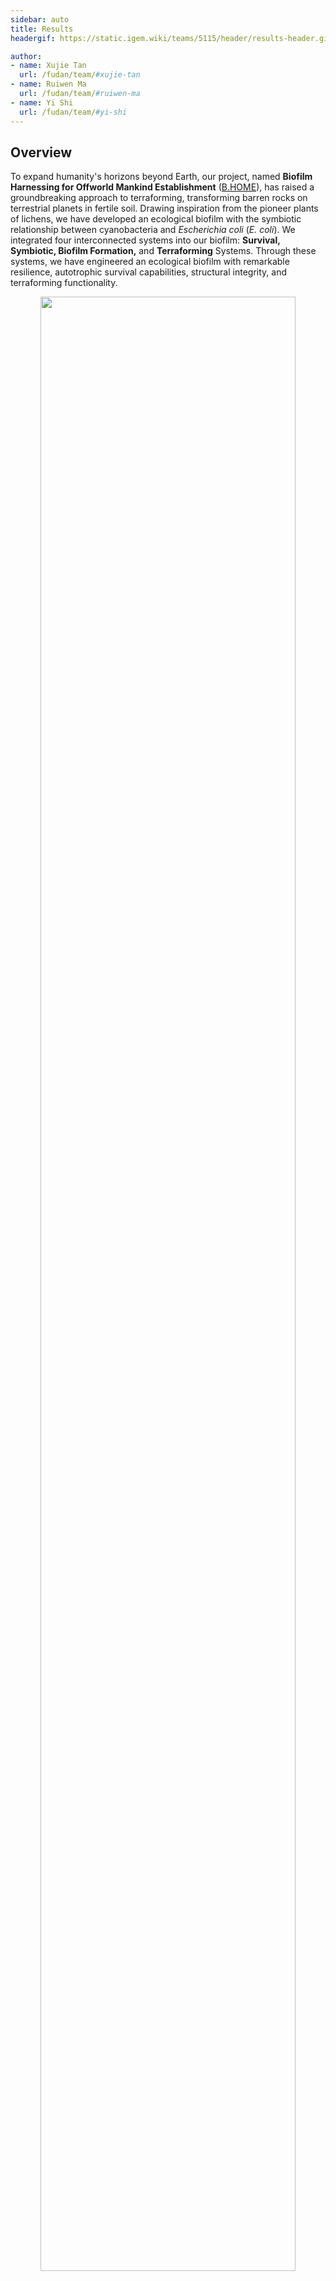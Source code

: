 ```yaml
---
sidebar: auto
title: Results
headergif: https://static.igem.wiki/teams/5115/header/results-header.gif

author:
- name: Xujie Tan
  url: /fudan/team/#xujie-tan
- name: Ruiwen Ma
  url: /fudan/team/#ruiwen-ma
- name: Yi Shi
  url: /fudan/team/#yi-shi
---
```


## Overview

To expand humanity's horizons beyond Earth, our project, named **Biofilm Harnessing for Offworld Mankind Establishment** ([B.HOME](/description/#b-home-project-overview)), has raised a groundbreaking approach to terraforming, transforming barren rocks on terrestrial planets in fertile soil. Drawing inspiration from the pioneer plants of lichens, we have developed an ecological biofilm with the symbiotic relationship between cyanobacteria and *Escherichia coli* (*E. coli*). We integrated four interconnected systems into our biofilm: **Survival, Symbiotic, Biofilm Formation,** and **Terraforming** Systems. Through these systems, we have engineered an ecological biofilm with remarkable resilience, autotrophic survival capabilities, structural integrity, and terraforming functionality.

<div style="text-align: center;">
    <img src="https://static.igem.wiki/teams/4765/wiki/jzk/description-figure7.png" style='width:90%'>
    <br>
    <div>
        <p><small style="color: gray">Figure 1: Systems Overview<br>B.HOME is composed of four interconnected systems: Survival, Symbiotic, Biofilm Formation, and Terraforming Systems</small></p>
    </div>
</div>



## 1. Survival System

In the Survival System, we introduced **Anti-UV Module**, **Anti-Freeze Module** and **Anti-Desiccation Module** to arm our biofilm with the necessary adaptability against inhospitable conditions.

### Anti-UV Module

In the Anti-UV module, we introduced various **DNA repair or binding proteins** (FEN1, XRCC1, and *Hypsibius exemplaris* mtSSB) (sequence details and functional characterization in [BBa_K4765018](https://parts.igem.org/Part:BBa_K4765018), [BBa_K4765019](https://parts.igem.org/Part:BBa_K4765019), and [BBa_K4765016](https://parts.igem.org/Part:BBa_K4765016)) and MAA producing enzymes (MysA/B/C/D/H, details in [Part:BBa_K4765118](https://parts.igem.org/Part:BBa_K4765118)) that regulate **UV-absorbing substances** to enhance *E. coli*'s resistance to UV radiation.


We employed the [Colony-Forming Unit](/experiments/#cfu-counting) (CFU) assay. After plasmid transformation and plating, we shielded half of the agar plate from UV light using a black paperboard, while the other half was exposed to UV irradiation (6W power) with combined wavelengths of 254 nm and 365 nm for 10 seconds.

<div style="text-align: center;">
    <img src="https://static.igem.wiki/teams/4765/wiki/results-wyj/uv.jpg" style='width:50%'>
    <br>
    <div>
        <p><small style="color: gray">Figure 2: Anti-UV Assay<br>
            After plating, half of the plate is exposed to UV radiation. In the initial phase of assay development, we tried to shield the place with a smaller paperboard (shown on the right). We found the boundary of UV vs not-irradiated is not clear, and there is no need to try smaller paperboard. For CFU, it is better to UV the entire plate or not, to avoid counting confusion at the boundary.</small></p>
    </div>
</div>


Our experimental results demonstrated that most DNA repair and binding proteins exhibited **a higher survival rate** compared to plain *E. coli*, indicating improved anti-UV tolerance, especially XRCC1 and FEN1. We hypothesized that these proteins function by aiding in DNA repair or binding to DNA, thus shielding chromatin from hydroxyl radicals induced by UV radiation. Interestingly, we observed that the expression of green fluorescence [stayGold (BBa_K4162001)](https://parts.igem.org/Part:BBa_K4162001) in *E. coli*, intended as a negative control, significantly increased the survival rate. We suspected that this effect may be due to fluorescent protein absorbing a certain amount of UV radiation through structural changes.

<div style="text-align: center;">
    <img src="https://static.igem.wiki/teams/4765/wiki/results-wyj/uvresults.png" style='width:40%'>
    <br>
    <div>
        <p><small style="color: gray">Figure 3: Survival Rate after UV Exposure<br> Percentage of viable <em>E. coli</em> expressing proteins following UV radiation exposure<br> (Note: The quantitative graph is based on the whole plate CFU to avoid the blurriness at the boundaries of the paperboard-shielded area from UV.)</small></p>
    </div>
</div>



### Anti-Freeze Module

AnAFP (details in [BBa_K4765015](https://parts.igem.org/Part:BBa_K4765015)) is an anti-freeze protein derived from *Ammopiptanthus nanus*, we heterologously expressed  AnAFP in *E. coli*, endowing the bacteria with anti-freeze capability.

To test the anti-freeze capability of AnAFP, we subjected *E. coli* expressing AnAFP to cold treatment at 0°C. Bacteria were placed on iced water, maintained in cold room, and samples were collected after 0, 24, 48, and 96 hours for CFU counting, and a survival rate curve was plotted. We did not use -30 or -80 degrees for testing, because *E. coli* stock is usually kept at those temperatures where bacteria can survive for years. Surviving at 0 degree would be very challenging for bacteria. We did not test the number of freeze-thawn cycles our bacteria could survive.

<div style="text-align: center;">
<img src="https://static.igem.wiki/teams/4765/wiki/zsl/anafp-protocol.png"
style='width:70%'>
<br>
<div>
<p><small style="color: gray">Figure 4: AnAFP Antifreeze Assay
   <br> CFU counting is performed at 0,24,48,96 hours under during treatment.</small></p>
</div>
</div>


As shown in the following figure, *E. coli* expressing AnAFP exhibited a higher survival rate under prolonged cold treatment conditions compared to *E. coli* transformed with an empty pET28 vector, indicating that **AnAFP expressing enables bacteria to possess anti-freeze ability**, surviving at 0 degree for extended time.

<div style="text-align: center;">
<img src="https://static.igem.wiki/teams/4765/wiki/zsl/anafp-survival-curve.png"
style='width:70%'>
<br>
<div>
<p><small style="color: gray">Figure 5: Survival Curves under Cold Treatment at 0°C<br>In the initial 48 hours, there was no significant difference in the survival rates between the experimental and control groups. However, after 48 hours, the survival rate of the experimental group was significantly higher than that of the control group.</small></p>
</div>
</div>



### Anti-Desiccation Module

*H. ex* mtSSB (details in [BBa_K4765016](https://parts.igem.org/Part:BBa_K4765016)) is a type of mitochondrial single-stranded DNA binding protein, it can prevent DNA damage during genotoxic stress.

In Anti-Desiccation Module, we tested the anti-desiccation capability of *E. coli* expressing [mtSSB alone](/description/#fn16), or co-expressing mtSSB, AnAFP and another TDP protein [SAHS 33020](https://parts.igem.org/Part:BBa_K2306003). Experiment was conducted as following: we centrifuged the liquid culture of the experimental groups, and removed the supernatant. Pellets are dried for 6.5 hr in SpeedVac under 4°C .Finally, the pellets are weighed and resuspended in LB medium and diluted 10^5^-fold for [CFU counting](/experiments/#cfu-counting).

<div style="text-align: center;">
<img src="https://static.igem.wiki/teams/4765/wiki/zsl/anti-desiccation-protocol.png"
style='width:70%'>
<br>
<div>
<p><small style="color: gray">Figure 6: Desiccation Survival Assay
   <br> CFU counting is performed after dried in SppedVac for 6.5 hours.</small></p>
</div>
</div>


As shown below, we observed that *H. ex* mtSSB has a comparable anti-desiccation capability with SAHS&nbsp;33020. When both *H. ex* mtSSB and SAHS&nbsp;33020 are co-expressed, *E. coli* exhibits a higher survival rate under desiccation compared to *E. coli* expressing these two proteins individually. Furthermore, altering the order of these three proteins in ribozyme-assistant polycistronic expression plasmid does not affect the survival rate of *E. coli*.

<div style="text-align: center;">
<img src="https://static.igem.wiki/teams/4765/wiki/zsl/connected-anti-desiccation-capability-2.png"
style='width:40%'>
<br>
<div>
<p><small style="color: gray">Figure 7: CFU colony Count of All the Groups after Drying
   <br> The <em>E. coli</em> expressing <em>H.ex</em> mtSSB, SAHS 33020 and AnAFP together showed higher CFU counts after drying compared to <em>E.coli</em> expresssing <em>H. ex</em> mtSSB and SAHS33020 individually. Futhermore there's no significant difference between the two <em>E. coli</em>s with rearranged CDS positions. Mean values from three rounds of indepdent experiments are shown. Huge error bars suggest variations between rounds of experiments.</small></p>
</div>
</div>



## 2. Symbiotic System

In the symbiotic system, we adopted the approach from the [ShanghaiTech iGEM 2022](https://2022.igem.wiki/shanghaitech-china/) project, wherein we introduced the fructofuranosidase enzyme (SacC) (details in [BBa_K4115017](https://parts.igem.org/Part:BBa_K4115017)) into *E. coli* to promote the hydrolysis of sucrose into fructose and glucose, enabling *E. coli* to sefficiently utilize sucrose as a carbon source.


We measure the growth curve through measuring optical density at a wavelength of 600 nm (OD~600~).

<div style="text-align: center;">
    <img src="https://static.igem.wiki/teams/4765/wiki/results-wyj/sacprotocol.png" style='width:80%'>
    <br>
    <div>
        <p><small style="color: gray">Figure 8: Growth Curve Assay<br> Cultured sucrose-utilizing (SacC) and plain <em>E. coli</em> in nutrient-supplemented M9 medium to measure the growth curve by tracking OD<sub>600</sub>.</small></p>
    </div>
</div>

Our experimental findings demonstrated that all bacterial groups reached a growth plateau approximately 7.5 hours. Notably, *E. coli* expressing SacC exhibited similar growth patterns to empty *E. coli* using glucose, indicating their **effective utilization of sucrose**.

During the experiment's progression, we observed a slight decrease in growth curves across all groups after reaching their peak, with OD~600~ remaining below 0.2. To investigate this phenomenon, we hypothesized that after a couple of hours *E. coli* might lack specific growth factors to support further growth.

To pinpoint the limiting factors, we conducted a follow-up experiment at the 25-hour mark, isolating several tubes from empty *E. coli* cultures supplemented with carbon source, CaCl~2~ or MgSO~4~. Our results indicated that the growth curve notably improved upon the addition of MgSO~4~, suggesting that MgSO4 was the **limiting growth factor**.

<div style="text-align: center;">
    <img src="https://static.igem.wiki/teams/4765/wiki/results-wyj/sacresult-1.png" style='width:90%'>
    <br>
    <div>
        <p><small style="color: gray">Figure 9: Growth Curve of SacC Experiments<br> Growth Curve of <em>E. coli</em> in M9 minimal medium with carbon source and extra nutrient factor</small></p>
    </div>
</div>



## 3. Biofilm Formation System

We've designed a biofilm formation system with two key components. The first involves surface displaying Antigen/Nanobody (Ag/Nb)  through intimin to mediate **the binding between *E. coli* strains**. The second utilizes initimin-lectin fusion to facilitate **the binding between *E. coli* and cyanobacteria**.

### *E. coli - E. coli* Binding

To confirm biofilm formation through intimin-Ag/Nb, we employed both [aggregation experiments](/experiments/#e-coli-aggregation-assay) and [fluorescence microscopy imaging](/experiments/#biofilm-growth-imaging) to demonstrate its ability to mediate biofilm formation.

In the aggregation experiments, We combined cultures of *E. coli* expressing intimin-Ag1/Nb1, intimin-Ag2/Nb2 and intimin-Ag3/Nb3, and allowed them to settle. We measured the OD~600~ of the supernatant at 0, 3, 6 hours to reflect the bacteria quantity remaining in the supernatant (details in [BBa_K4765106](https://parts.igem.org/Part:BBa_K4765106))

<div style="text-align: center;">
<img src="https://static.igem.wiki/teams/4765/wiki/yzm/ecoliecoli-3.png"
style='width:65%'>
<br>
<div>
<p><small style="color: gray">Figure 10: Aggregation Assay Using Optical Density (OD<sub>600</sub>) Measurements<br>The OD values of the cultures were standardized using LB KanR medium. OD~600~ 1 is equivilant to 10^8^ bacterial particles per mL.</small></p>
</div>
</div>

We observed that at 3 hours, in the aTc-induced *E. coli* samples, bacteria percentage remaining in the supernatant was significantly lower compared to the uninduced samples. This indicates that the intimin-Ag/Nb pairs can **effectively promote** the binding between *E. coli*.

<div style="text-align: center;">
<img src="https://static.igem.wiki/teams/4765/wiki/yzm/intimin-pairs.jpg"
style='width:50%'>
<br>
<div>
<p><small style="color: gray">Figure 11: Bacteria Percentage Remaining in the Supernatant at the 3rd Hour<br> The bacterial quantity in the supernatant is quantified by OD<sub>600</sub>(1 OD<sub>600</sub> corresponds to 10<sup>8</sup> bacterial particles).</small></p>
</div>
</div>


We also employed microscopy imaging to observe the growth and expansion of biofilm. Glass slides were treated with PDL (Poly-D-Lysine) for 10 seconds, followed by mixing *E. coli* expressing intimin-Ag3 ([BBa_K4765105](https://parts.igem.org/Part:BBa_K4765105)) and intimin-Nb3 + mScarlet ([BBa_K4765133](https://parts.igem.org/Part:BBa_K4765133)) on these slides. After several washes with LB KanR medium, 500 μL of LB KanR medium was added. The location of the founder cell was determined, and imaging was initiated on the microscope stage at 25°C, capturing photographs at 0, 2, and 5.5 hours or time-laspse with 5-minute interval. A bacterial lawn covering the field at the end of image.

<div style="text-align: center;">
<img src="https://static.igem.wiki/teams/4765/wiki/jzk/results-figure12.png"
style='width:65%'>
<br>
<div>
<p><small style="color: gray">Figure 12: Visualization of Biofilm Formation Using Fluorescence Microscopy Imaging<br>The glass slides were treated with Poly-L-Lysine for 10 seconds before cell mixing.</small></p>
</div>
</div>

As illustrated in the following figure, the presence of Ag/Nb pairs on the surface enables two different strains of bacteria to coexist harmoniously by attaching to each other in an appropriate ratio. This coexistence is evident even at 5.5 hours, as both strains of bacteria remain within the field of view.

<div style="text-align: center;">
<img src="https://static.igem.wiki/teams/4765/wiki/yzm/2.jpg"
style='width:60%'>
<br>
<div>
<p><small style="color: gray">Figure 13: Biofilm Growth at 0, 2, and 5.5 Hours<br>Brightfield and fluorescence images were captured under a 150x objective lens. </small></p>
</div>
</div>


In the video that follows, we present additional evidence of bacterial growth and division within our biofilm, where bacteria bound by Ag/Nb pairs can be observed continuously dividing. The fluorescent cells in the video consistently undergo cell division throughout the entire recording.

<div style="text-align: center;">
<img src="https://static.igem.wiki/teams/4765/wiki/zsl/ag3-nocolor-nb3-red-final-2.gif"
style='width:40%'>
<br>
<div>
<p><small style="color: gray">Figure 14: Visualization of Biofilm Formation through Microscopy Imaging<br>Magnification: 150x <br>Fluoresence images were captured with 5-minute interval. Comparing the starting and ending brightfield images, several bacteria grow into a bacterial lawn in about 8 hours.<br>
</small></p>
</div>
</div>


These results collectively demonstrate that intimin-Ag/Nb fusion can mediate specific binding between *E. coli* and effectively promote biofilm formation.

### Cyanobacteria - *E. coli*

To confirm the binding between cyanobacteria and *E. coli*, we mixed *E. coli* strains displaying lectins on their surfaces with the corresponding cyanobacteria and allowed them to settle. We measured the OD~600~,~685~ of the supernatant at 0, 2, 6, and 24 hours to assess the remaining *E.coli* / cyanobacteria in the supernatant (details in [BBa_K4765109](https://parts.igem.org/Part:BBa_K4765109), [BBa_K4765110](https://parts.igem.org/Part:BBa_K4765110))

<div style="text-align: center;">
<img src="https://static.igem.wiki/teams/4765/wiki/yzm/cyano-e-coli-3.png" style='width:65%'>
<br>
<div>
<p><small style="color: gray">Figure 15: Aggregation Assay Using Optical Density (OD<sub>600, 685</sub>) Measurements<br>The OD values of the cultures were standardized using CoBG-11 medium</small></p>
</div>
</div>

As shown below, we observed that after 6 hours, in both aTc-induced *E. coli* / cyanobacteria samples,  bacteria percentage of bacteria remaining in the supernatant was significantly lower compared to the uninduced samples. This suggests that intimin-lectin can mediate the specific binding between *E. coli* and cyanobacteria, thereby accelerating the aggregation process.

<div style="text-align: center;">
<img src="https://static.igem.wiki/teams/4765/wiki/yzm/lca-mvn3.jpg"
style='width:80%'>
<br>
<div>
<p><small style="color: gray">Figure 16: Bacteria Percentage Remaining in the Supernatant 6h after Mixation<br> A: intimin-LCA <em>E.coli</em> / <em>Synechococcus elongatus</em>  B: intimin-MVN <em>E.coli</em> / <em>Microcystis aeruginosa</em> <br>The bacterial quantity in the supernatant is quantified by OD<sub>600</sub> and OD<sub>685</sub>. 
</small></p>
</div>
</div>


For aTc-induced intimin-MVN *E.coli* / *Microcystis aeruginosa* mixed samples, while the final number of bacteria remaining in the supernatant showed no significant difference compared to the uninduced bacteria. However, the bacterial count at 2 hours and 6 hours was significantly lower than the uninduced bacteria, suggesting that the introduction of lectins contributes to aggregation process.

For aTc-induced intimin-LCA *E.coli* / *Synechococcus elongatus* mixed samples, the number of bacteria remaining in the supernatant at 2 hours showed no significant difference compared to the uninduced bacteria. Still, the bacterial count at 6 hours and 24 hours was significantly lower than the uninduced bacteria.

The differences in sedimentation patterns may arise from variations in cyanobacterial species and differences in the affinity of adhesins. Nonetheless, these observations support the idea that expressing intimin-lectin in *E.coli* can mediate the specific binding between *E.coli* and cyanobacteria, thereby promoting biofilm formation process.

<div style="text-align: center;">
<img src="https://static.igem.wiki/teams/4765/wiki/yzm/lca-mvn-time.jpg"
style='width:300%'>
<br>
<div>
<p><small style="color: gray">Figure 17: Bacteria Remaining in the Supernatant at 0,2,6,24 Hours<br> A: intimin-LCA <em>E.coli</em> / <em>Synechococcus elongatus</em>  B: intimin-MVN <em>E.coli</em> / <em>Microcystis aeruginosa</em><br>The bacterial quantity in the supernatant is quantified by OD<sub>600</sub> (1 OD<sub>600</sub> corresponds to 10<sup>8</sup> bacterial particles)
</small></p>
</div>
</div>



## 4. Terraforming System

### EPS Module

To validate the adhesion effects of EPS (details in [BBa_K4765121](https://parts.igem.org/Part:BBa_K4765121) and [BBa_K4765122](https://parts.igem.org/Part:BBa_K4765122)), we performed microscopy imaging using a chamber-based approach. After mixing the *E.coli* expressing EPS with bacteria only expressing stayGold, it was forcefully pipetted ten times before loading into the flow chamber. Subsequently, we conducted fluorescence microscopy imaging. We applied two different force on culture media to wash the flow chamber with different speed, and observed whether the EPS-expressing *E.coli* could remain adhered to the glass surface.

<div style="text-align: center;">
<img src="https://static.igem.wiki/teams/4765/wiki/yzm/flow-chamber.jpg"
style='width:80%'>
<br>
<div>
<p><small style="color: gray">Figure 18: Schematic of the Flow Chamber Device for EPS Experiments<br>This figure illustrates the setup of the flow chamber, and applying wash through a piping for conducting wash experiments.<br>
</small></p>
</div>
</div>


In Figure 19, the two left images under lower-speed washing, EPS-expressing *E. coli* cells (red fluorescence indicated by white arrows) maintained adhesion to the glass surface for an extended period without being dislodged, while the control group (green fluorescence) was washed away. In the two right images, subjecting adherent *E. coli*  to more intense washing removed non-adherent cells completely. However, EPS-expressing *E. coli* cells (white arrows) could still adhere to the glass surface for a considerable time. This indicates that EPS effectly promotes *E. coli* adhesion.

<div style="text-align: center;">
<img src="https://static.igem.wiki/teams/4765/wiki/zsl/150x-low-pdl-gp-1-blow-final.jpg"
style='width:80%'>
<br>
<div>
<p><small style="color: gray">Figure 19. Fluorescence Microscopy Imaging (150x) of <em>E.coli</em> Adhesion<br>All four images were captured from the same field of view, showing <em>E.coli</em> adhesion under different washing conditions. The two images on the left depict bacterial adhesion over an extended period under mild washing, while the two images on the right show bacterial adhesion still remains under stronger washing.<br>
</small></p>
</div>
</div>

In the following video, we further demonstrated the adhesion process of EPS-expressing *E. coli* cells (red fulorescence indicated by white arrows) during the aforementioned washing procedures.

<div style="text-align: center;">
<img src="https://static.igem.wiki/teams/4765/wiki/zsl/150x-low-pdl-gp-1-blow-final.gif"
style='width:40%'>
<br>
<div>
<p><small style="color: gray">Figure 20: Visualization of <em>E.coli</em> Adhesion through Fluorescence Microscopy<br>Magnification: 150x <br>Fluoresence images were captured with 200ms interval<br>
</small></p>
</div>
</div>


These results collectively affirm that EPS effectively mediates *E. coli* adhesion to surfaces, thereby enhancing the terraforming process.


## 5. Software Validation

This year, we developed a [software tool](http://54.169.242.254:5000/) for quantitatively design ribozyme-assisted polycistronic co-expression system. We also performed experimental validation for our software, as shown in [BBa_K4765129](https://parts.igem.org/Part:BBa_K4765129).

We inserted different stem-loops between stayGold and Twister P1, and compared the red-green fluorescence intensity ratio to assess **the stem-loop's ability to prevent [mRNA degradation](/software/#assumption-1-2)**.

<div style="text-align: center;">
<img src="https://static.igem.wiki/teams/4765/wiki/results-wyj/1292.png"
style='width:60%'>
<br>
<div>
<p><small style="color: gray">Figure 21: Biobricks in BBa_K4765129.<br>BBa_K765129 includes promoter, stayGold, Twister P1 (self-cleaving ribozyme), mScarlet, and terminator.
</small></p>
</div>
</div>

:::Stem-loops
nsl: no stem-loop
liu2023: natural occurred, described [previously](https://doi.org/10.1021/acssynbio.2c00416)
new2/6/10 & old6/10: stem-loops designed by our software with different free energy change of reaction

```
nsl:     5-AAACACCCACCACAAUUUCCACCGUUU UUUGU-3
liu2023: 5-AAACACCCACCACAAUUUCCACCGUUU CCCGACGCUUCGGCGUCGGG UUUGU-3
new2:    5-AAACACCCACCACAAUUUCCACCGUUU CCCCGUCGGCUGCU UUUGU-3
new6:    5-AAACACCCACCACAAUUUCCACCGUUU AGACGCUCGGCGUCCU UUUGU-3
new10:   5-AAACACCCACCACAAUUUCCACCGUUU ACUGGGGGGAUCGAGGUCUUU UUUGU-3
old6:    5-AAACACCCACCACAAUUUCCACCGUUU AGACGCUCGGCGUCCU UUUGU-3
old10:   5-AAACACCCACCACAAUUUCCACCGUUU GGCGGCGCUACAGCGUCGU UUUGU-3
```

:::

Our experimental findings unveiled a clear connection: as the change in free energy (ΔG) within the reaction decreases, mRNA stability increases, resulting in a higher GFP/RFP ratio. In summary, designing stem-loops with lower ΔG values enhances their ability to shield mRNA from degradation.

<div style="text-align: center;">
<img src="https://static.igem.wiki/teams/4765/wiki/results-wyj/ribozyme-czy.jpg"
style='width:70%'>
<br>
<div>
<p><small style="color: gray">Figure 22: The relationship between the free enegy of stem-loop and GFP/OD and RFP/OD.<br>
Bacteria were cultured without IPTG, both GFP and RFP signal were driven by the T7 leaky promoter. In cells with higher leaky, stronger RFP/OD were observed. RFP signal is from the mScarlet CDS before T7 terminator, which uses the stem-loop structure formed by the terminator, and is most stable. We suggest to put the CDS needed most at the last position.
</small></p>
</div>
</div>

<div style="text-align: center;">
<img src="https://static.igem.wiki/teams/4765/wiki/czy/result.svg"
style='width:50%'>
<br>
<div>
<p><small style="color: gray">Figure 23: The relationship between the free enegy of stem-loop and mRNA degradation rate.
</small></p>
</div>
</div>



**In summary, the four Survival, Symbiotic, Biofilm Formation and Terraforming Systems for our biofilm, all have been made and test. All performed as designed. Having them together in one bacteria will be our choice of terraforming space explorer - B.HOME v1** ([BBa_K4765140](https://parts.igem.org/Part:BBa_K4765140)). We are also in the process of using shuttle test ([BBa_K4765130](https://parts.igem.org/Part:BBa_K4765130)) to empower cyanobacteria with Anti-UV Module, Anti-Freeze Module and Anti-Desiccation capabilities.

The composite part [BBa_K4765129](https://parts.igem.org/Part:BBa_K4765129) represents **a novel strategy to employ 3' stem-loops for regulating mRNA stability and targeted protein levels, especially during polycistronic experssion**. It also provides opportunity to examine various natural occurring stem-loops sequences from sequencing databases, and could be a useful tool to uncover novel RNA regulation mechanisms.
